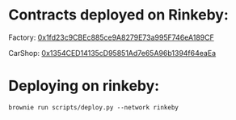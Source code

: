 # Contracts deployed on Rinkeby:

Factory: [0x1fd23c9CBEc885ce9A8279E73a995F746eA189CF](https://rinkeby.etherscan.io/address/0x1fd23c9cbec885ce9a8279e73a995f746ea189cf)

CarShop: [0x1354CED14135cD95851Ad7e65A96b1394f64eaEa](https://rinkeby.etherscan.io/address/0x1354ced14135cd95851ad7e65a96b1394f64eaea)

# Deploying on rinkeby:

```
brownie run scripts/deploy.py --network rinkeby
```
